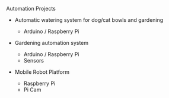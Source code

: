 Automation Projects

+ Automatic watering system for dog/cat bowls and gardening
  - Arduino / Raspberry Pi

+ Gardening automation system
  - Arduino / Raspberry Pi
  - Sensors

+ Mobile Robot Platform
  - Raspberry Pi
  - Pi Cam
